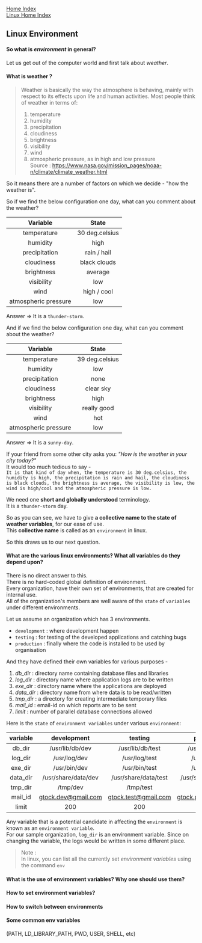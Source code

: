 [Home Index](/README.md)  
[Linux Home Index](/linux/index.md)  

## Linux Environment

#### So what is *environment* in general?  
Let us get out of the computer world and first talk about *weather*.  

#### What is **weather** ?
> Weather is basically the way the atmosphere is behaving, mainly with respect to its effects upon life and human activities. Most people think of weather in terms of:
> 1. temperature
> 1. humidity
> 1. precipitation
> 1. cloudiness
> 1. brightness
> 1. visibility
> 1. wind
> 1. atmospheric pressure, as in high and low pressure  
> Source : https://www.nasa.gov/mission_pages/noaa-n/climate/climate_weather.html

So it means there are a number of factors on which we decide - "how the weather is". 

So if we find the below configuration one day, what can you comment about the weather?

| Variable           | State         |
|:------------------:|:-------------:|
|temperature         | 30 deg.celsius|
|humidity            | high          |
|precipitation       | rain / hail   |
|cloudiness          | black clouds  |
|brightness          | average       |
|visibility          | low           |
|wind                | high / cool   |
|atmospheric pressure| low           |

Answer => It is a `thunder-storm`.


And if we find the below configuration one day, what can you comment about the weather?

| Variable           | State         |
|:------------------:|:-------------:|
|temperature         | 39 deg.celsius|
|humidity            | low           |
|precipitation       | none          |
|cloudiness          | clear sky     |
|brightness          | high          |
|visibility          | really good   |
|wind                | hot           |
|atmospheric pressure| low           |

Answer => It is a `sunny-day`.

If your friend from some other city asks you: *"How is the weather in your city today?"*  
It would too much tedious to say -  
`It is that kind of day when, the temperature is 30 deg.celsius, the humidity is high, the precipitation is rain and hail, the cloudiness is black clouds, the brightness is average, the visibility is low, the wind is high/cool and the atmospheric pressure is low.`

We need one **short and globally understood** terminology.  
It is a `thunder-storm` day.

So as you can see, we have to give **a collective name to the state of weather variables**, for our ease of use.  
This **collective name** is called as an `environment` in linux.


So this draws us to our next question.  
#### What are the various linux environments? What all variables do they depend upon?
There is no direct answer to this.  
There is no hard-coded global definition of environment.  
Every organization, have their own set of environments, that are created for internal use.  
All of the organization's members are well aware of the `state` of `variables` under different environments.  

Let us assume an organization which has 3 environments.  
 - `development` : where development happen
 - `testing`     : for testing of the developed applications and catching bugs
 - `production`  : finally where the code is installed to be used by organisation


And they have defined their own variables for various purposes -
1. *db_dir* : directory name containing database files and libraries
1. *log_dir* : directory name where application logs are to be written 
1. *exe_dir* : directory name where the applications are deployed
1. *data_dir* : directory name from where data is to be read/written
1. *tmp_dir* : a directory for creating intermediate temporary files
1. *mail_id* : email-id on which reports are to be sent
1. *limit*   : number of parallel database connections allowed

Here is the `state` of `environment variables` under various `environment`:

|variable|development        |testing             |production          |
|:------:|:-----------------:|:------------------:|:------------------:|
|db_dir  |/usr/lib/db/dev    |/usr/lib/db/test    |/usr/lib/db/prod    |
|log_dir |/usr/log/dev       |/usr/log/test       |/usr/log/prod       |
|exe_dir |/usr/bin/dev       |/usr/bin/test       |/usr/bin/prod       |
|data_dir|/usr/share/data/dev|/usr/share/data/test|/usr/share/data/prod|
|tmp_dir |/tmp/dev           |/tmp/test           |/tmp/prod           |
|mail_id |gtock.dev@gmail.com|gtock.test@gmail.com|gtock.prod@gmail.com|
|limit   |200                |200                 |200                 |

Any variable that is a potential candidate in affecting the `environment` is known as an `environment variable`.  
For our sample organization, `log_dir` is an environment variable. Since on changing the variable, the logs would be written in some different place.

> Note :  
> In linux, you can list all the currently set *environment variables* using the command `env`



#### What is the use of environment variables? Why one should use them?
#### How to set environment variables?
#### How to switch between environments  

#### Some common env variables 
(PATH, LD_LIBRARY_PATH, PWD, USER, SHELL, etc)  


